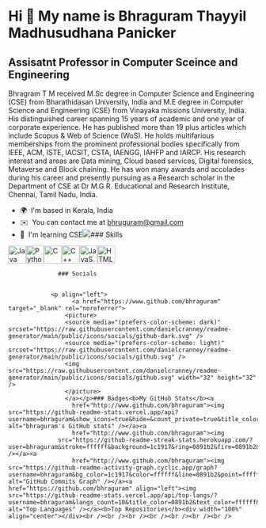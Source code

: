 Hi 👋 My name is Bhraguram Thayyil Madhusudhana Panicker
========================================================

Assisatnt Professor in Computer Sceince and Engineering
-------------------------------------------------------

Bhragram T M received M.Sc degree in Computer Science and Engineering (CSE) from Bharathidasan University, India and M.E degree in Computer Science and Engineering (CSE) from Vinayaka missions University, India. His distinguished career spanning 15 years of academic and one year of corporate experience. He has published more than 19 plus articles which include Scopus & Web of Science (WoS). He holds multifarious memberships from the prominent professional bodies specifically from IEEE, ACM, ISTE, IACSIT, CSTA, IAENGG, IAHFP and IARCP. His research interest and areas are Data mining, Cloud based services, Digital forensics, Metaverse and Block chaining. He has won many awards and accolades during his career and presently pursuing as a Research scholar in the Department of CSE at Dr M.G.R. Educational and Research Institute, Chennai, Tamil Nadu, India.

*   🌍  I'm based in Kerala, India
*   ✉️  You can contact me at [bhruguram@gmail.com](mailto:bhruguram@gmail.com)
*   🧠  I'm learning CSE<a href="https://www.github.com/bhraguram" target="_blank" rel="noreferrer"><img
                  src="https://img.shields.io/github/followers/bhraguram?logo=github&style=for-the-badge&color=0891b2&labelColor=1c1917" /></a>### Skills 
<p align="left">
<a href="https://www.oracle.com/java/" target="_blank" rel="noreferrer"><img src="https://raw.githubusercontent.com/danielcranney/readme-generator/main/public/icons/skills/java-colored.svg" width="36" height="36" alt="Java" /></a><a href="https://www.python.org/" target="_blank" rel="noreferrer"><img src="https://raw.githubusercontent.com/danielcranney/readme-generator/main/public/icons/skills/python-colored.svg" width="36" height="36" alt="Python" /></a><a href="https://docs.microsoft.com/en-us/cpp/?view=msvc-170" target="_blank" rel="noreferrer"><img src="https://raw.githubusercontent.com/danielcranney/readme-generator/main/public/icons/skills/c-colored.svg" width="36" height="36" alt="C" /></a><a href="https://docs.microsoft.com/en-us/cpp/?view=msvc-170" target="_blank" rel="noreferrer"><img src="https://raw.githubusercontent.com/danielcranney/readme-generator/main/public/icons/skills/cplusplus-colored.svg" width="36" height="36" alt="C++" /></a><a href="https://developer.mozilla.org/en-US/docs/Web/JavaScript" target="_blank" rel="noreferrer"><img src="https://raw.githubusercontent.com/danielcranney/readme-generator/main/public/icons/skills/javascript-colored.svg" width="36" height="36" alt="JavaScript" /></a><a href="https://developer.mozilla.org/en-US/docs/Glossary/HTML5" target="_blank" rel="noreferrer"><img src="https://raw.githubusercontent.com/danielcranney/readme-generator/main/public/icons/skills/html5-colored.svg" width="36" height="36" alt="HTML5" /></a>
                    </p>
                    
                  ### Socials
                  
                  
                <p align="left">
                      <a href="https://www.github.com/bhraguram" target="_blank" rel="noreferrer">
                    <picture>
                    <source media="(prefers-color-scheme: dark)" srcset="https://raw.githubusercontent.com/danielcranney/readme-generator/main/public/icons/socials/github-dark.svg" />
                    <source media="(prefers-color-scheme: light)" srcset="https://raw.githubusercontent.com/danielcranney/readme-generator/main/public/icons/socials/github.svg" />
                    <img src="https://raw.githubusercontent.com/danielcranney/readme-generator/main/public/icons/socials/github.svg" width="32" height="32" />
                    </picture>
                    </a></p>### Badges<b>My GitHub Stats</b><a
                      href="http://www.github.com/bhraguram"><img src="https://github-readme-stats.vercel.app/api?username=bhraguram&show_icons=true&hide=&count_private=true&title_color=0891b2&text_color=ffffff&icon_color=0891b2&bg_color=1c1917&hide_border=true&show_icons=true" alt="bhraguram's GitHub stats" /></a><a
                      href="http://www.github.com/bhraguram"><img
                  src="https://github-readme-streak-stats.herokuapp.com/?user=bhraguram&stroke=ffffff&background=1c1917&ring=0891b2&fire=0891b2&currStreakNum=ffffff&currStreakLabel=0891b2&sideNums=ffffff&sideLabels=ffffff&dates=ffffff&hide_border=true" /></a><a
                      href="http://www.github.com/bhraguram"><img src="https://github-readme-activity-graph.cyclic.app/graph?username=bhraguram&bg_color=1c1917&color=ffffff&line=0891b2&point=ffffff&area_color=1c1917&area=true&hide_border=true&custom_title=GitHub%20Commits%20Graph" alt="GitHub Commits Graph" /></a><a href="https://github.com/bhraguram" align="left"><img src="https://github-readme-stats.vercel.app/api/top-langs/?username=bhraguram&langs_count=10&title_color=0891b2&text_color=ffffff&icon_color=0891b2&bg_color=1c1917&hide_border=true&locale=en&custom_title=Top%20%Languages" alt="Top Languages" /></a><b>Top Repositories</b><div width="100%" align="center"></div><br /><br /><br /><br /><br /><br /><br />

